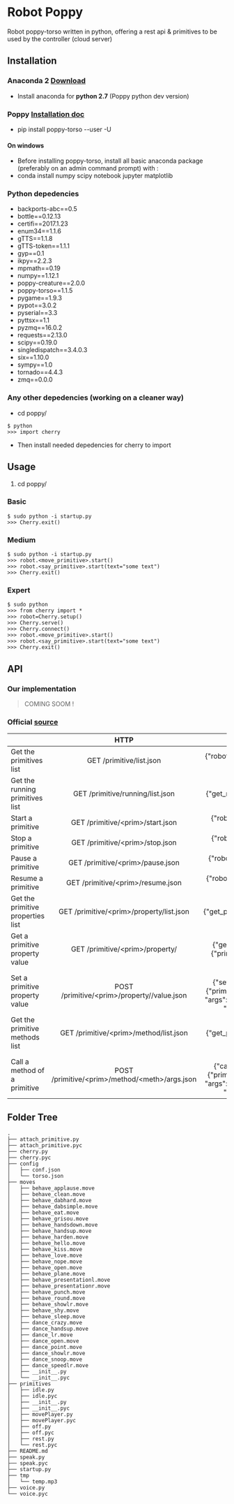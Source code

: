 # Robot Poppy
Robot poppy-torso written in python, offering a rest api & primitives to be used by the controller (cloud server)

## Installation

### Anaconda 2 [Download](https://www.continuum.io/downloads)
- Install anaconda for **python 2.7** (Poppy python dev version)

### Poppy [Installation doc](https://docs.poppy-project.org/en/installation/install-poppy-softwares.html)
- pip install poppy-torso --user -U

#### On windows
- Before installing poppy-torso, install all basic anaconda package (preferably on an admin command prompt) with :
- conda install numpy scipy notebook jupyter matplotlib

### Python depedencies
- backports-abc==0.5
- bottle==0.12.13
- certifi==2017.1.23
- enum34==1.1.6
- gTTS==1.1.8
- gTTS-token==1.1.1
- gyp==0.1
- ikpy==2.2.3
- mpmath==0.19
- numpy==1.12.1
- poppy-creature==2.0.0
- poppy-torso==1.1.5
- pygame==1.9.3
- pypot==3.0.2
- pyserial==3.3
- pyttsx==1.1
- pyzmq==16.0.2
- requests==2.13.0
- scipy==0.19.0
- singledispatch==3.4.0.3
- six==1.10.0
- sympy==1.0
- tornado==4.4.3
- zmq==0.0.0


### Any other depedencies (working on a cleaner way)
- cd poppy/
```
$ python
>>> import cherry
```
- Then install needed depedencies for cherry to import

## Usage

1. cd poppy/

### Basic
```
$ sudo python -i startup.py
>>> Cherry.exit()
```

### Medium

```
$ sudo python -i startup.py
>>> robot.<move_primitive>.start()
>>> robot.<say_primitive>.start(text="some text")
>>> Cherry.exit()

```

### Expert

```
$ sudo python 
>>> from cherry import *
>>> robot=Cherry.setup()
>>> Cherry.serve()
>>> Cherry.connect()
>>> robot.<move_primitive>.start()
>>> robot.<say_primitive>.start(text="some text")
>>> Cherry.exit()

```

## API 

### Our implementation

>COMING SOOM !

### Official [source](https://github.com/poppy-project/pypot/blob/master/REST-APIs.md)

|  | HTTP | JSON | Example of answer |
|-----------------------------------|:-------------------------------------------------:|:--------------------------------------------------------------------------------------------------------------------------------------------:|:----------------------------------------------------------------------:|
| Get the primitives list | GET /primitive/list.json | {"robot": {"get_primitives_list": ""}} | {'primitives': ["stand_up", "sit", "head_tracking"]} |
| Get the running primitives list | GET /primitive/running/list.json | {"robot": {"get_running_primitives_list": ""}} | {'primitives': ["head_tracking"]} |
| Start a primitive | GET /primitive/\<prim>/start.json | {"robot": {"start_primitive": {"primitive": "<prim>"}}} | {} |
| Stop a primitive | GET /primitive/\<prim>/stop.json | {"robot": {"stop_primitive": {"primitive": "<prim>"}}} | {} |
| Pause a primitive | GET /primitive/\<prim>/pause.json | {"robot": {"pause_primitive": {"primitive": "<prim>"}}} | {} |
| Resume a primitive | GET /primitive/\<prim>/resume.json | {"robot": {"resume_primitive": {"primitive": "<prim>"}}} | {} |
| Get the primitive properties list | GET /primitive/\<prim>/property/list.json | {"robot": {"get_primitive_properties_list": {"primitive": "<prim>"}}} | {"property": ["filter", "smooth"]} |
| Get a primitive property value | GET /primitive/\<prim>/property/<prop> | {"robot": {"get_primitive_property": {"primitive": "<prim>", "property": "<prop>"}}} | {"sin.amp": 30.0} |
| Set a primitive property value | POST /primitive/\<prim>/property/<prop>/value.json | {"robot": {"set_primitive_property": {"primitive": "<prim>", "property": "<prop>", "args": {"arg1": "val1", "arg2": "val2", "...": "..."}}}} | {} |
| Get the primitive methods list | GET /primitive/\<prim>/method/list.json | {"robot": {"get_primitive_methods_list": {"primitive": "<prim>"}}} | {"methods": ["get_tracked_faces", "start", "stop", "pause", "resume"]} |
| Call a method of a primitive | POST /primitive/\<prim>/method/\<meth>/args.json | {"robot": {"call_primitive_method": {"primitive": "<prim>", "method": "<meth>", "args": {"arg1": "val1", "arg2": "val2", "...": "..."}}}} |  |

## Folder Tree

```
.
├── attach_primitive.py 
├── attach_primitive.pyc
├── cherry.py
├── cherry.pyc
├── config
│   ├── conf.json
│   └── torso.json
├── moves
│   ├── behave_applause.move
│   ├── behave_clean.move
│   ├── behave_dabhard.move
│   ├── behave_dabsimple.move
│   ├── behave_eat.move
│   ├── behave_grisou.move
│   ├── behave_handsdown.move
│   ├── behave_handsup.move
│   ├── behave_harden.move
│   ├── behave_hello.move
│   ├── behave_kiss.move
│   ├── behave_love.move
│   ├── behave_nope.move
│   ├── behave_open.move
│   ├── behave_plane.move
│   ├── behave_presentationl.move
│   ├── behave_presentationr.move
│   ├── behave_punch.move
│   ├── behave_round.move
│   ├── behave_showlr.move
│   ├── behave_shy.move
│   ├── behave_sleep.move
│   ├── dance_crazy.move
│   ├── dance_handsup.move
│   ├── dance_lr.move
│   ├── dance_open.move
│   ├── dance_point.move
│   ├── dance_showlr.move
│   ├── dance_snoop.move
│   ├── dance_speedlr.move
│   ├── __init__.py
│   └── __init__.pyc
├── primitives
│   ├── idle.py
│   ├── idle.pyc
│   ├── __init__.py
│   ├── __init__.pyc
│   ├── movePlayer.py
│   ├── movePlayer.pyc
│   ├── off.py
│   ├── off.pyc
│   ├── rest.py
│   └── rest.pyc
├── README.md
├── speak.py
├── speak.pyc
├── startup.py
├── tmp
│   └── temp.mp3
├── voice.py
└── voice.pyc
